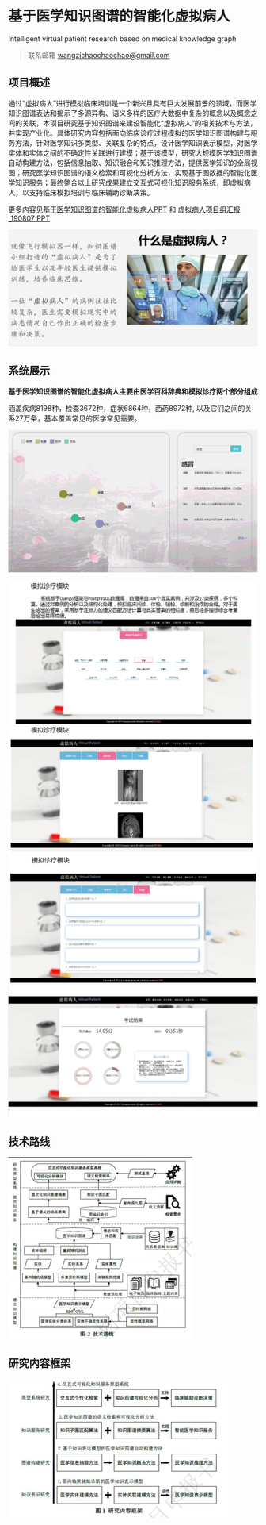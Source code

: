 # 基于医学知识图谱的智能化虚拟病人
Intelligent virtual patient research based on medical knowledge graph
> 联系邮箱 wangzichaochaochao@gmail.com

## 项目概述
通过“虚拟病人”进行模拟临床培训是一个新兴且具有巨大发展前景的领域，而医学知识图谱表达和揭示了多源异构、语义多样的医疗大数据中复杂的概念以及概念之间的关联，本项目研究基于知识图谱来建设智能化“虚拟病人”的相关技术与方法，并实现产业化。具体研究内容包括面向临床诊疗过程模拟的医学知识图谱构建与服务方法，针对医学知识多类型、关联复杂的特点，设计医学知识表示模型，对医学实体和实体之间的不确定性关联进行建模；基于该模型，研究大规模医学知识图谱自动构建方法，包括信息抽取、知识融合和知识推理方法，提供医学知识的全局视图；研究医学知识图谱的语义检索和可视化分析方法，实现基于图数据的智能化医学知识服务；最终整合以上研究成果建立交互式可视化知识服务系统，即虚拟病人，以支持临床模拟培训与临床辅助诊断决策。

更多内容见[基于医学知识图谱的智能化虚拟病人PPT](基于医学知识图谱的智能化虚拟病人.pptx) 和 [虚拟病人项目组汇报_190807 PPT](虚拟病人项目组汇报_190807.pptx)

![](图片/虚拟病人定义.png)


## 系统展示
**基于医学知识图谱的智能化虚拟病人主要由医学百科辞典和模拟诊疗两个部分组成**

涵盖疾病8198种，检查3672种，症状6864种，西药8972种, 以及它们之间的关系27万条，基本覆盖常见的医学常见需要。

![](图片/医学词典展示.gif)

![](图片/模拟诊疗模块展示.png)
![](图片/模拟诊疗模块展示4.png)
![](图片/模拟诊疗模块展示2.png)
![](图片/模拟诊疗模块展示3.png)

## 技术路线
![](图片/技术路线.png)

## 研究内容框架
![](图片/研究内容框架.png)
